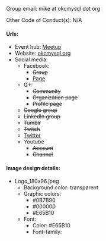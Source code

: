 Group email: mike at okcmysql dot org

Other Code of Conduct(s): N/A

#### Urls:
  - Event hub: [Meetup](http://www.meetup.com/Oklahoma-City-MySQL-Meetup/)
  - Website: [okcmysql.org](http://okcmysql.org/)
  - Social media:
    - Facebook:
      - ~~Group~~
      - [Page](https://www.facebook.com/okcmysql)
    - G+:
      - ~~Community~~
      - ~~Organization page~~
      - ~~Profile page~~
    - ~~Google group~~
    - ~~LinkedIn group~~
    - ~~Tumblr~~
    - ~~Twitch~~
    - [Twitter](https://twitter.com/okcmysql)
    - Youtube
      - ~~Account~~
      - ~~Channel~~

#### Image design details:
- Logo_180x96.jpeg
  - Background color: transparent
  - Graphic colors:
    - #0B7B90
    - #000000
    - #E65B10
  - Font:
    - Color: #E65B10
    - Font-family:
